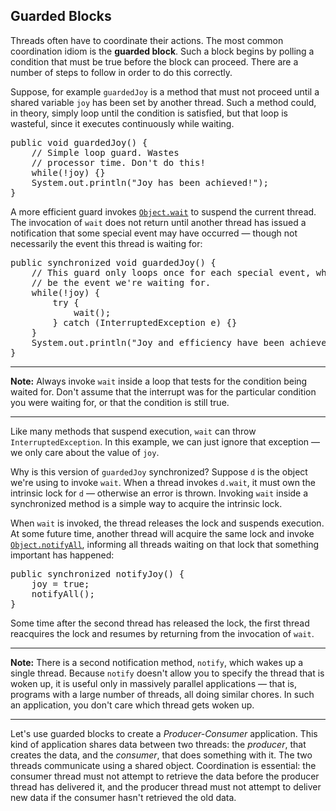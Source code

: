 ## Guarded Blocks

Threads often have to coordinate their actions. 
The most common coordination idiom is the **guarded block**. Such a block begins by polling a condition that must be true before the block can proceed. There are a number of steps to follow in order to do this correctly.

Suppose, for example `guardedJoy` is a method that must not proceed until a shared variable `joy` has been set by another thread. Such a method could, in theory, simply loop until the condition is satisfied, but that loop is wasteful, since it executes continuously while waiting.

<div class="codeblock">

<pre>public void guardedJoy() {
    // Simple loop guard. Wastes
    // processor time. Don't do this!
    while(!joy) {}
    System.out.println("Joy has been achieved!");
}
</pre>

</div>

A more efficient guard invokes [`Object.wait`](https://docs.oracle.com/javase/8/docs/api/java/lang/Object.html#wait--) to suspend the current thread. The invocation of `wait` does not return until another thread has issued a notification that some special event may have occurred — though not necessarily the event this thread is waiting for:

<div class="codeblock">

<pre>public synchronized void guardedJoy() {
    // This guard only loops once for each special event, which may not
    // be the event we're waiting for.
    while(!joy) {
        try {
            wait();
        } catch (InterruptedException e) {}
    }
    System.out.println("Joy and efficiency have been achieved!");
}
</pre>

</div>

<div class="note">

* * *

**Note:** Always invoke `wait` inside a loop that tests for the condition being waited for. Don't assume that the interrupt was for the particular condition you were waiting for, or that the condition is still true.

* * *

</div>

Like many methods that suspend execution, `wait` can throw `InterruptedException`. In this example, we can just ignore that exception — we only care about the value of `joy`.

Why is this version of `guardedJoy` synchronized? Suppose `d` is the object we're using to invoke `wait`. When a thread invokes `d.wait`, it must own the intrinsic lock for `d` — otherwise an error is thrown. Invoking `wait` inside a synchronized method is a simple way to acquire the intrinsic lock.

When `wait` is invoked, the thread releases the lock and suspends execution. At some future time, another thread will acquire the same lock and invoke [`Object.notifyAll`](https://docs.oracle.com/javase/8/docs/api/java/lang/Object.html#notifyAll--), informing all threads waiting on that lock that something important has happened:

<div class="codeblock">

<pre>public synchronized notifyJoy() {
    joy = true;
    notifyAll();
}
</pre>

</div>

Some time after the second thread has released the lock, the first thread reacquires the lock and resumes by returning from the invocation of `wait`.

<div class="note">

* * *

**Note:** There is a second notification method, `notify`, which wakes up a single thread. Because `notify` doesn't allow you to specify the thread that is woken up, it is useful only in massively parallel applications — that is, programs with a large number of threads, all doing similar chores. In such an application, you don't care which thread gets woken up.

* * *

</div>

Let's use guarded blocks to create a _Producer-Consumer_ application. This kind of application shares data between two threads: the _producer_, that creates the data, and the _consumer_, that does something with it. The two threads communicate using a shared object. Coordination is essential: the consumer thread must not attempt to retrieve the data before the producer thread has delivered it, and the producer thread must not attempt to deliver new data if the consumer hasn't retrieved the old data.